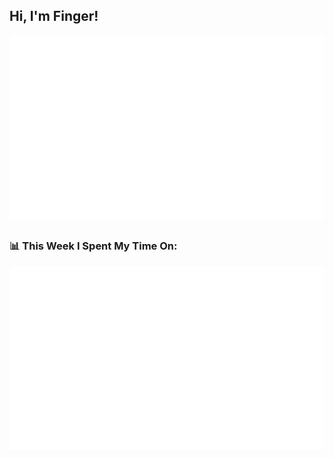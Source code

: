 <h2> Hi, I'm Finger!</h2>

<img align="right" src="https://raw.githubusercontent.com/spianmo/github-stats/master/generated/overview.svg#gh-light-mode-only">

<!-- <img align="right" height="160em" src="https://github-readme-stats-eight-theta.vercel.app/api/top-langs/?username=spianmo&layout=compact&langs_count=8&theme=algolia"/>	 -->
	
```go
package main

type Me struct {
	Name   string
	Job    string
	Code   string
	Skills string
}

func main() {
	me := &Me{
		Name:   "Finger",
		Job:    "Client-side Engineer",
		Code:   "Java, Kotlin, C#, Rust and C++ and Others",
		Skills: "Android, Security, Cross-platform client, NLP, CV, ASR ^o^",
	}
	_ = me
}
```


<h3>📊 This Week I Spent My Time On:</h3>
<img align='right' src="https://raw.githubusercontent.com/spianmo/github-stats/master/generated/languages.svg#gh-light-mode-only">

<!--START_SECTION:waka-->

```txt
Kotlin                 17 hrs 11 mins  ████████████████░░░░░░░░░   63.90 %
Java                   3 hrs 15 mins   ███░░░░░░░░░░░░░░░░░░░░░░   12.10 %
Bash                   1 hr 48 mins    █▓░░░░░░░░░░░░░░░░░░░░░░░   06.73 %
XML                    56 mins         █░░░░░░░░░░░░░░░░░░░░░░░░   03.49 %
Properties             50 mins         ▓░░░░░░░░░░░░░░░░░░░░░░░░   03.10 %
```

<!--END_SECTION:waka-->
